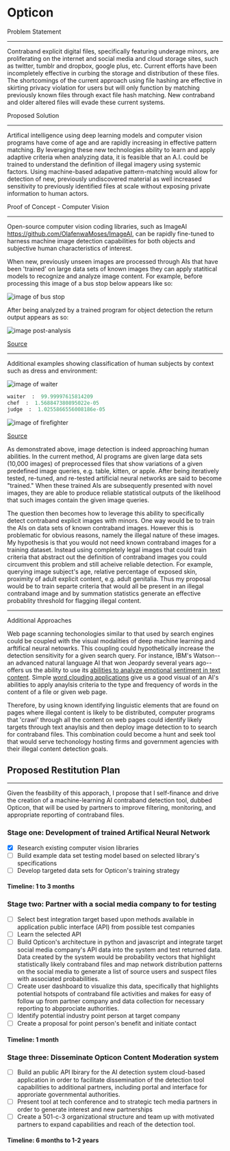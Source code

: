 # Opticon

Problem Statement

---
Contraband explicit digital files, specifically featuring underage minors, are proliferating on the internet and social media and cloud storage sites, such as twitter, tumblr and dropbox, google plus, etc. Current efforts have been incompletely effective in curbing the storage and distribution of these files. The shortcomings of the current approach using file hashing are effective in skirting privacy violation for users but will only function by matching previously known files through exact file hash matching. New contraband and older altered files will evade these current systems.  

Proposed Solution

---
Artifical intelligence using deep learning models and computer vision programs have come of age and are rapidly increasing in effective pattern matching. By leveraging these new technologies ability to learn and apply adaptive criteria when analyzing data, it is feasible that an A.I. could be trained to understand the definition of illegal imagery using systemic factors. Using machine-based adapative pattern-matching would allow for detection of new, previously undiscovered material as well increased sensitivity to previously identified files at scale without exposing private information to human actors.

Proof of Concept - Computer Vision

---
Open-source computer vision coding libraries, such as ImageAI https://github.com/OlafenwaMoses/ImageAI, can be rapidly fine-tuned to harness machine image detection capabilities for both objects and subjective human characteristics of interest.

When new, previously unseen images are processed through AIs that have been 'trained' on large data sets of known images they can apply statitical models to recognize and analyze image content. For example, before processing this image of a bus stop below appears like so:

![image of bus stop](image_1_raw.jpeg)

After being analyzed by a trained program for object detection the return output appears as so:

![image post-analysis](computer_vision_1.jpeg)

[Source](https://towardsdatascience.com/object-detection-with-10-lines-of-code-d6cb4d86f606)

---

Additional examples showing classification of human subjects by context such as dress and environment:

![image of waiter](waiter.jpeg)

```python
waiter  :  99.99997615814209
chef  :  1.568847380895022e-05
judge  :  1.0255866556008186e-05
```

![image of firefighter](firefighter.jpeg)

[Source](https://towardsdatascience.com/train-image-recognition-ai-with-5-lines-of-code-8ed0bdd8d9ba)

As demonstrated above, image detection is indeed approaching human abilities.  In the current method, AI programs are given large data sets (10,000 images) of preprocessed files that show variations of a given predefined image queries, e.g. table, kitten, or apple. After being iteratively tested, re-tuned, and re-tested artificial neural networks are said to become "trained." When these trained AIs are subsequently presented with novel images, they are able to produce reliable statistical outputs of the likelihood that such images contain the given image queries. 

The question then becomes how to leverage this ability to specifically detect contraband explicit images with minors. One way would be to train the AIs on data sets of known contraband images. However this is problematic for obvious reasons, namely the illegal nature of these images. My hypothesis is that you would not need known contraband images for a training dataset. Instead using completely legal images that could train criteria that abstract out the definition of contraband images you could circumvent this problem and still acheive reliable detection. For example, querying image subject's age, relative percentage of exposed skin, proximity of adult explicit content, e.g. adult genitalia. Thus my proposal would be to train separte criteria that would all be present in an illegal contraband image and by summation statistics generate an effective probablity threshold for flagging illegal content.

---

Additional Approaches

Web page scanning techonologies similar to that used by search engines could be coupled with the visual modalities of deep machine learning and arftifical neural netowrks. This coupling could hypothetically increase the detection sensitivity for a given search query. For instance, IBM's Watson--an advanced natural language AI that won Jeopardy several years ago--offers us the ability to use its [abilities to analyze emotional sentiment in text content](https://www.ibm.com/watson/services/tone-analyzer/). Simple [word clouding applications](https://www.wordclouds.com/) give us a good visual of an AI's abilities to apply anaylsis criteria to the type and frequency of words in the content of a file or given web page. 

Therefore, by using known identifying linguistic elements that are found on pages where illegal content is likely to be distributed, computer programs that 'crawl' through all the content on web pages could identify likely targets through text anaylsis and then deploy image detection to to search for contraband files. This combination could become a hunt and seek tool that would serve techonology hosting firms and government agencies with their illegal content detection goals.

Proposed Restitution Plan
---
---

Given the feasbility of this apporach, I propose that I self-finance and drive the creation of a machine-learning AI contraband detection tool, dubbed Opticon, that will be used by partners to improve filtering, monitoring, and appropriate reporting of contraband files. 

### Stage one: Development of trained Artifical Neural Network

- [x] Research existing computer vision libraries
- [ ] Build example data set testing model based on selected library's specifications
- [ ] Develop targeted data sets for Opticon's training strategy

#### Timeline: 1 to 3 months

### Stage two: Partner with a social media company to for testing

- [ ] Select best integration target based upon methods available in application public interface (API) from possible test companies
- [ ] Learn the selected API
- [ ] Build Opticon's architecture in python and javascript and integrate target social media company's API data into the system and test returned data. Data created by the system would be probability vectors that highlight statistically likely contraband files and map network distribution patterns on the social media to generate a list of source users and suspect files with associated probabilities.
- [ ] Create user dashboard to visualize this data, specifically that highlights potential hotspots of contraband file activities and makes for easy of follow up from partner company and data collection for necessary reporting to abpprociate authorities.
- [ ] Identify potential industry point person at target company
- [ ] Create a proposal for point person's benefit and initiate contact

#### Timeline: 1 month

### Stage three: Disseminate Opticon Content Moderation system

- [ ] Build an public API lbirary for the AI detection system cloud-based application in order to facilitate dissemination of the detection tool capabilities to additional partners, including portal and interface for approriate governmental authorities.
- [ ] Present tool at tech conference and to strategic tech media partners in order to generate interest and new partnerships
- [ ] Create a 501-c-3 organizational structure and team up with motivated partners to expand capabilities and reach of the detection tool.

#### Timeline: 6 months to 1-2 years